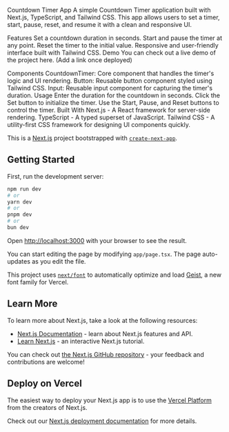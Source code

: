 Countdown Timer App
A simple Countdown Timer application built with Next.js, TypeScript, and Tailwind CSS. This app allows users to set a timer, start, pause, reset, and resume it with a clean and responsive UI.

Features
Set a countdown duration in seconds.
Start and pause the timer at any point.
Reset the timer to the initial value.
Responsive and user-friendly interface built with Tailwind CSS.
Demo
You can check out a live demo of the project here. (Add a link once deployed)

Components
CountdownTimer: Core component that handles the timer's logic and UI rendering.
Button: Reusable button component styled using Tailwind CSS.
Input: Reusable input component for capturing the timer's duration.
Usage
Enter the duration for the countdown in seconds.
Click the Set button to initialize the timer.
Use the Start, Pause, and Reset buttons to control the timer.
Built With
Next.js - A React framework for server-side rendering.
TypeScript - A typed superset of JavaScript.
Tailwind CSS - A utility-first CSS framework for designing UI components quickly.







This is a [Next.js](https://nextjs.org) project bootstrapped with [`create-next-app`](https://nextjs.org/docs/app/api-reference/cli/create-next-app).

## Getting Started

First, run the development server:

```bash
npm run dev
# or
yarn dev
# or
pnpm dev
# or
bun dev
```

Open [http://localhost:3000](http://localhost:3000) with your browser to see the result.

You can start editing the page by modifying `app/page.tsx`. The page auto-updates as you edit the file.

This project uses [`next/font`](https://nextjs.org/docs/app/building-your-application/optimizing/fonts) to automatically optimize and load [Geist](https://vercel.com/font), a new font family for Vercel.

## Learn More

To learn more about Next.js, take a look at the following resources:

- [Next.js Documentation](https://nextjs.org/docs) - learn about Next.js features and API.
- [Learn Next.js](https://nextjs.org/learn) - an interactive Next.js tutorial.

You can check out [the Next.js GitHub repository](https://github.com/vercel/next.js) - your feedback and contributions are welcome!

## Deploy on Vercel

The easiest way to deploy your Next.js app is to use the [Vercel Platform](https://vercel.com/new?utm_medium=default-template&filter=next.js&utm_source=create-next-app&utm_campaign=create-next-app-readme) from the creators of Next.js.

Check out our [Next.js deployment documentation](https://nextjs.org/docs/app/building-your-application/deploying) for more details.
